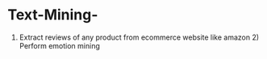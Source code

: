 # Text-Mining-
1) Extract reviews of any product from ecommerce website like amazon 2) Perform emotion mining
